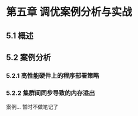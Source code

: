 # 第五章 调优案例分析与实战
## 5.1 概述
## 5.2 案例分析
### 5.2.1 高性能硬件上的程序部署策略

### 5.2.2 集群间同步导致的内存溢出

案例... 暂时不做笔记了